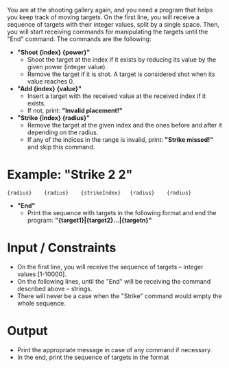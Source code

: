 You are at the shooting gallery again, and you need a program that helps you keep track of moving targets. On the first line, you will receive a sequence of targets with their integer values, split by a single space. Then, you will start receiving commands for manipulating the targets until the "End" command. The commands are the following:  
- **"Shoot {index} {power}"**
	- Shoot the target at the index if it exists by reducing its value by the given power (integer value). 
	- Remove the target if it is shot. A target is considered shot when its value reaches 0.  
- **"Add {index} {value}"**
	- Insert a target with the received value at the received index if it exists. 
	- If not, print: **"Invalid placement!"**
- **"Strike {index} {radius}"**
	- Remove the target at the given index and the ones before and after it depending on the radius.
	- If any of the indices in the range is invalid, print: **"Strike missed!"** and skip this command.  
	
 # Example:  "Strike 2 2"												
	{radius}	{radius}	{strikeIndex}	{radius}	{radius}		

- **"End"**
	- Print the sequence with targets in the following format and end the program:
**"{target1}|{target2}…|{targetn}"**  

# Input / Constraints
- On the first line, you will receive the sequence of targets – integer values [1-10000].
- On the following lines, until the "End" will be receiving the command described above – strings.
- There will never be a case when the "Strike" command would empty the whole sequence.  

# Output
- Print the appropriate message in case of any command if necessary.
- In the end, print the sequence of targets in the format 
